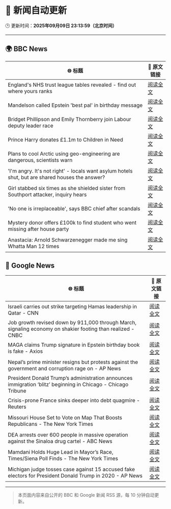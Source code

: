 # 🧠 新闻自动更新

🕒 更新时间：**2025年09月09日 23:13:59（北京时间）**

---

## 🌍 BBC News

| 🌐 标题 | 🔗 原文链接 |
|--------|-------------|
| England's NHS trust league tables revealed - find out where yours ranks | [阅读全文](https://www.bbc.com/news/articles/cq8eqxlypv7o?at_medium=RSS&at_campaign=rss) |
| Mandelson called Epstein 'best pal' in birthday message | [阅读全文](https://www.bbc.com/news/articles/cwy9dwe50leo?at_medium=RSS&at_campaign=rss) |
| Bridget Phillipson and Emily Thornberry join Labour deputy leader race | [阅读全文](https://www.bbc.com/news/articles/c3rvqv9yg4eo?at_medium=RSS&at_campaign=rss) |
| Prince Harry donates £1.1m to Children in Need | [阅读全文](https://www.bbc.com/news/articles/ckg2xknwyp7o?at_medium=RSS&at_campaign=rss) |
| Plans to cool Arctic using geo-engineering are dangerous, scientists warn | [阅读全文](https://www.bbc.com/news/articles/c5yqw996q1ko?at_medium=RSS&at_campaign=rss) |
| 'I'm angry. It's not right' - locals want asylum hotels shut, but are shared houses the answer? | [阅读全文](https://www.bbc.com/news/articles/c07vn1y2jz2o?at_medium=RSS&at_campaign=rss) |
| Girl stabbed six times as she shielded sister from Southport attacker, inquiry hears | [阅读全文](https://www.bbc.com/news/articles/c8exw9l1jxpo?at_medium=RSS&at_campaign=rss) |
| 'No one is irreplaceable', says BBC chief after scandals | [阅读全文](https://www.bbc.com/news/articles/cj07r78gg32o?at_medium=RSS&at_campaign=rss) |
| Mystery donor offers £100k to find student who went missing after house party | [阅读全文](https://www.bbc.com/news/articles/c04qpd7y9k0o?at_medium=RSS&at_campaign=rss) |
| Anastacia: Arnold Schwarzenegger made me sing Whatta Man 12 times | [阅读全文](https://www.bbc.com/news/articles/cm2zmd2rmnko?at_medium=RSS&at_campaign=rss) |

## 📰 Google News

| 🌐 标题 | 🔗 原文链接 |
|--------|-------------|
| Israeli carries out strike targeting Hamas leadership in Qatar - CNN | [阅读全文](https://news.google.com/rss/articles/CBMifEFVX3lxTE1FblpNcUxNS3drVk1obFJDYVhNdFZKUzhiZDFlOWViSWFCQ3VzakQwVW5LaHdNZjFid3o5VFpmTGU4NEoyWjQ2bXZLeGhzcXhYMUViMktaU3ZLOU15dGkwcUJUalVNcFBiN1h6ME1KZ3dFY1h5LWpwWWRfaGI?oc=5) |
| Job growth revised down by 911,000 through March, signaling economy on shakier footing than realized - CNBC | [阅读全文](https://news.google.com/rss/articles/CBMif0FVX3lxTE9sZGhrRlIyMEQ3OTd3S01YU3Mwbjk4X183RHliLVZHa1BlUVRfVWdOVnpHQUQwejBuOE9GTnJNeVdmWEppVU1nRHd1cXliQVY5YkFERUw2RTJPNld1ZFJOMncydk5UN0ZLUnNqSUQtTXBlR3JGd2FaOXBac1lQSWPSAYQBQVVfeXFMUEpXdS1aQVQyR2RPUXNSWk84eW8xeUNsc0ZreTJWN3ZkbDdwRnU2ajM0eFdENkl6eWt2cXhZNUlmM3A2MUs4OVcwUUFDMkgxZG05QTgyZ1IyZjlGLUg5MHd3UFN1NXlYTHdvcXR2TmZ1Mk9zRG00TS1tRnBhejE3WTJiaFhZ?oc=5) |
| MAGA claims Trump signature in Epstein birthday book is fake - Axios | [阅读全文](https://news.google.com/rss/articles/CBMiekFVX3lxTE9tX3lhTF9FR1B4SFNDc1VnNmtWUXB3VXl4REZOUnZmM1pqSDd2d3EtLW9vRkM3WlR6Yi0zUk5NLTRXdmgxMmp1cGpYcUptMVNfblhVTUt6UTJ5WlRmM1BtWVY2dTBTY2tIa21QZXJfaFlHenBvbWY2MzJB?oc=5) |
| Nepal’s prime minister resigns but protests against the government and corruption rage on - AP News | [阅读全文](https://news.google.com/rss/articles/CBMilAFBVV95cUxQdDYzNkd1MHFWekNmekFBR2k3cXh5bjJQXzIzU2JqRGNEbDUwelVtN1hodENaNWlyeDRSaHpsblotRHBqdVJSUE5BUnFOQWlTNTlocGV1cFNSWXlwRlRHUnA3T3hFa3NNd1hCQUlMVmZQOTJpcFVhc1V2emY0SHZYTkdDUFpEVTg4clc5dDRJTTlmdWhs?oc=5) |
| President Donald Trump’s administration announces immigration ‘blitz’ beginning in Chicago - Chicago Tribune | [阅读全文](https://news.google.com/rss/articles/CBMiyAFBVV95cUxOeV9WU3hUTkVoVjhNU3Z0MTBJTVU1VjYySUM0S0xZWk5tVDBZLXlZUjFLVjhZZ0c0N3h6ZmNsTF9SWUhZOFNWUFF2OVAxRk92SVdwVHFOdkJGR1E2OWxpVC1CYmxzVFBnc2d0Tmp4cmpUMmdCbE5MVWplSkozRE0wZ1dhNVJpN29Cd2F0bXp4RW15S2FmSzBleDlhYWtvTUtwNnZUbmFwRjdwNDVUbnhtaU1pTllxOFEwTFdKY1dQdHc2T0QzWU5ydg?oc=5) |
| Crisis-prone France sinks deeper into debt quagmire - Reuters | [阅读全文](https://news.google.com/rss/articles/CBMiogFBVV95cUxNNjgyam5TMTd0YkFrSjc0QkRpa25pSzVLUVVVRzdsWTJhaGVMa3NhU0tzdnVHRTIydHdPenBZcVgyTFYtLUpRZmZIZmM2US14ZGhhcDVpRUdXaDJuX1NELXRPZXMzb2RyWENpUWozNDdrTEo5MXJPbXc1bWJ3X2tNRjJ4VHNvY3BzNlNFdUZPLTMyNjdMX2FLc21kUmVINGFzZEE?oc=5) |
| Missouri House Set to Vote on Map That Boosts Republicans - The New York Times | [阅读全文](https://news.google.com/rss/articles/CBMilgFBVV95cUxNbVNRdzJZZzdaVURtbEhBcXdQa3N0emFHUGxrU09KSjVHUTdBVDdkSXVoWEo4TVBtaDdPMXprYWRaYXNmcHBac3pqdUtqS29EdTRjakRBaHhnYUlZOVdjZkdHdTNOQmI2SzVkbnNIOUJmajBHalphUFJKNEI4TThFRWxjUmlSMUktclVubFFBSGZROXBCbHc?oc=5) |
| DEA arrests over 600 people in massive operation against the Sinaloa drug cartel - ABC News | [阅读全文](https://news.google.com/rss/articles/CBMinwFBVV95cUxNUXMzdDlxeFl0cGZVWnRwbldheDBaQ0ltNnFpN1FDNzZILVdaLUV6aE9zemc5UEwzbEZoTGRZRlBLcHFiZlNUZzVkNUJ0bkExenI5X1FORkRHVnRKNzZtMVhRZ0JCbzE1bzF6YU0xbFZyeXhWekR2dTRqUHpveUpMenBldlJlaFA2QnFUUVo3WkMxSmEyVmw5MjMtLWtfWjjSAaQBQVVfeXFMTkgwMmloLS1tVm0yQ0NqZ0lvT2hSamVhOG9CWEdxR21sVFVSX28tUHBnMjFkQUVMcUJiRGZ6NUh2VnVLWVlnUUNsODkxU09tbDJCLTZWbVptVHNWbjFBSlMwbDhYSW1qSmJwcEJZbUZfNGl2Zi1WU3RKNlRHaVZ0aERtcjVjb3FTQWlXeUg3RVlCQkh6d3B6TC1BNjlCcnh3NHluS0Q?oc=5) |
| Mamdani Holds Huge Lead in Mayor’s Race, Times/Siena Poll Finds - The New York Times | [阅读全文](https://news.google.com/rss/articles/CBMifkFVX3lxTE1XaGZtSlVZQ0U4blVlZXMydFJ1elJucXhfMmw1Y3lBLUZqVDBQUndSSVh0OVRMbHNpenVXbUVxeU9ORXF0LWlkeWZ0YVpmUWozbkpNMU1USF9YdXVSa0FabkEzdlhuR21tbURDMUdtTGJYYkROS01nd2FHamtWZw?oc=5) |
| Michigan judge tosses case against 15 accused fake electors for President Donald Trump in 2020 - AP News | [阅读全文](https://news.google.com/rss/articles/CBMiogFBVV95cUxPcWtzZFpObjJUSWoyYjBOMHBzbFFDVFVJTGxwa2gtcVB3dTdFZDFnTFVVTkpJcDdSbG9XbnBkOFczTWV2Y3RaOW80SG5QbWZGQ2NvazI4ZnVQZWRIc0hNMVBxM2NoX2d1Mm5ZdjJ4SDI0TjNzVmlYd3pPN1dFMFFPYkgtRzktSHoxbi1fTk5LWG1YUU0wbDVkRTZWOFN5YkhXNGc?oc=5) |

---
> 本页面内容来自公开的 BBC 和 Google 新闻 RSS 源，每 10 分钟自动更新。